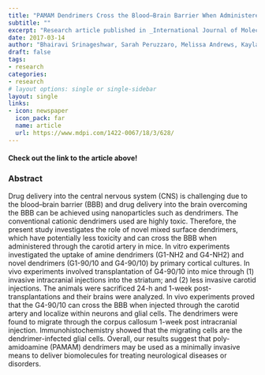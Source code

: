 ```yaml
---
title: "PAMAM Dendrimers Cross the Blood–Brain Barrier When Administered through the Carotid Artery in C57BL/6J Mice"
subtitle: ""
excerpt: "Research article published in _International Journal of Molecular Sciences_"
date: 2017-03-14
author: "Bhairavi Srinageshwar, Sarah Peruzzaro, Melissa Andrews, Kayla A Johnson, Allison Hietpas, Brittany Clark, Crystal McGuire, Eric Petersen, Jordyn Kippe, Andrew Stewart, Olivia Lossia, Abeer Al-Gharaibeh, Aaron Antcliff, Rebecca Culver, Douglas Swanson, Gary Dunbar, Ajit Sharma, Julien Rossignol"
draft: false
tags:
- research
categories:
- research
# layout options: single or single-sidebar
layout: single
links:
- icon: newspaper
  icon_pack: far
  name: article
  url: https://www.mdpi.com/1422-0067/18/3/628/
---
```


#### Check out the link to the article above!

### Abstract
Drug delivery into the central nervous system (CNS) is challenging due to the blood–brain barrier (BBB) and drug delivery into the brain overcoming the BBB can be achieved using nanoparticles such as dendrimers. The conventional cationic dendrimers used are highly toxic. Therefore, the present study investigates the role of novel mixed surface dendrimers, which have potentially less toxicity and can cross the BBB when administered through the carotid artery in mice. In vitro experiments investigated the uptake of amine dendrimers (G1-NH2 and G4-NH2) and novel dendrimers (G1-90/10 and G4-90/10) by primary cortical cultures. In vivo experiments involved transplantation of G4-90/10 into mice through (1) invasive intracranial injections into the striatum; and (2) less invasive carotid injections. The animals were sacrificed 24-h and 1-week post-transplantations and their brains were analyzed. In vivo experiments proved that the G4-90/10 can cross the BBB when injected through the carotid artery and localize within neurons and glial cells. The dendrimers were found to migrate through the corpus callosum 1-week post intracranial injection. Immunohistochemistry showed that the migrating cells are the dendrimer-infected glial cells. Overall, our results suggest that poly-amidoamine (PAMAM) dendrimers may be used as a minimally invasive means to deliver biomolecules for treating neurological diseases or disorders.

